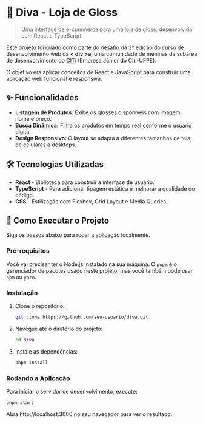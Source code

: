 # 💄 Diva - Loja de Gloss

> Uma interface de e-commerce para uma loja de gloss, desenvolvida com React e TypeScript.

Este projeto foi criado como parte do desafio da 3ª edição do curso de desenvolvimento web da **< div >a**, uma comunidade de meninas da subárea de desenvolvimento do [CITi](https://citi.org.br/) (Empresa Júnior do CIn-UFPE).

O objetivo era aplicar conceitos de React e JavaScript para construir uma aplicação web funcional e responsiva.

## ✨ Funcionalidades

- **Listagem de Produtos:** Exibe os glosses disponíveis com imagem, nome e preço.
- **Busca Dinâmica:** Filtra os produtos em tempo real conforme o usuário digita.
- **Design Responsivo:** O layout se adapta a diferentes tamanhos de tela, de celulares a desktops.

## 🛠️ Tecnologias Utilizadas

- **React** - Biblioteca para construir a interface de usuário.
- **TypeScript** - Para adicionar tipagem estática e melhorar a qualidade do código.
- **CSS** - Estilização com Flexbox, Grid Layout e Media Queries.

## 🏁 Como Executar o Projeto

Siga os passos abaixo para rodar a aplicação localmente.

### Pré-requisitos

Você vai precisar ter o Node.js instalado na sua máquina. O `pnpm` é o gerenciador de pacotes usado neste projeto, mas você também pode usar `npm` ou `yarn`.

### Instalação

1. Clone o repositório:
   ```sh
   git clone https://github.com/seu-usuario/diva.git
   ```
2. Navegue até o diretório do projeto:
   ```sh
   cd diva
   ```
3. Instale as dependências:
   ```sh
   pnpm install
   ```

### Rodando a Aplicação

Para iniciar o servidor de desenvolvimento, execute:
```sh
pnpm start
```
Abra http://localhost:3000 no seu navegador para ver o resultado.

